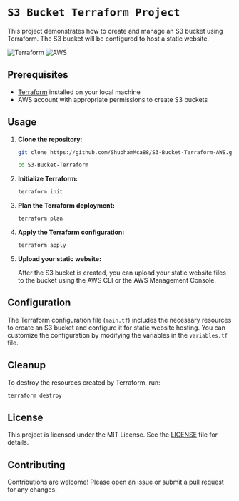 # `S3 Bucket Terraform Project`

This project demonstrates how to create and manage an S3 bucket using Terraform. The S3 bucket will be configured to host a static website.


![Terraform](https://img.shields.io/badge/Terraform-blue.svg)
![AWS](https://img.shields.io/badge/AWS-S3-orange.svg)

## Prerequisites

- [Terraform](https://www.terraform.io/downloads.html) installed on your local machine
- AWS account with appropriate permissions to create S3 buckets

## Usage

1. **Clone the repository:**

    ```sh
    git clone https://github.com/ShubhamMca88/S3-Bucket-Terraform-AWS.git

    cd S3-Bucket-Terraform
    ```

2. **Initialize Terraform:**

    ```sh
    terraform init
    ```

3. **Plan the Terraform deployment:**

    ```sh
    terraform plan
    ```

4. **Apply the Terraform configuration:**

    ```sh
    terraform apply
    ```

5. **Upload your static website:**

    After the S3 bucket is created, you can upload your static website files to the bucket using the AWS CLI or the AWS Management Console.

## Configuration

The Terraform configuration file (`main.tf`) includes the necessary resources to create an S3 bucket and configure it for static website hosting. You can customize the configuration by modifying the variables in the `variables.tf` file.

## Cleanup

To destroy the resources created by Terraform, run:

```sh
terraform destroy
```

## License

This project is licensed under the MIT License. See the [LICENSE](LICENSE) file for details.

## Contributing

Contributions are welcome! Please open an issue or submit a pull request for any changes.

